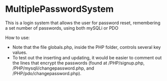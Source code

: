 # MultiplePasswordSystem
This is a login system that allows the user for password reset, remembering a set number of passwords, using both mySQLi or PDO

How to use:

- Note that the file globals.php, inside the PHP folder, controls several key values.
- To test out the inserting and updating, it would be easier to comment out the lines that encrypt the passwords (found at /PHP/signup.php, /PHP/mysqli/changepassword.php, and /PHP/pdo/changepassword.php).
